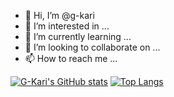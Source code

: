 - 👋 Hi, I’m @g-kari
- 👀 I’m interested in ...
- 🌱 I’m currently learning ...
- 💞️ I’m looking to collaborate on ...
- 📫 How to reach me ...

[![G-Kari's GitHub stats](https://github-readme-stats.vercel.app/api?username=g-kari)](https://github.com/anuraghazra/github-readme-stats&show_icons=true&theme=radical)
[![Top Langs](https://github-readme-stats.vercel.app/api/top-langs/?username=g-kari)](https://github.com/anuraghazra/github-readme-stats&show_icons=true&theme=radical)

<!---
g-kari/g-kari is a ✨ special ✨ repository because its `README.md` (this file) appears on your GitHub profile.
You can click the Preview link to take a look at your changes.
--->
